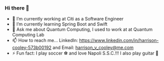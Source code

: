 ### Hi there 👋

- 🔭 I’m currently working at Citi as a Software Engineer
- 🌱 I’m currently learning Spring Boot and Swift
- 💬 Ask me about Quantum Computing, I used to work at at Quantum Computing Lab
- 📫 How to reach me... LinkedIn: https://www.linkedin.com/in/harrison-cooley-573b00192 and Email: harrison_v_cooley@me.com
- ⚡ Fun fact: I play soccer ⚽️ and love Napoli S.S.C.!!! I also play guitar 🎸

<!--
**hvcooley/hvcooley** is a ✨ _special_ ✨ repository because its `README.md` (this file) appears on your GitHub profile.

Here are some ideas to get you started:

- 🔭 I’m currently working on ...
- 🌱 I’m currently learning ...
- 👯 I’m looking to collaborate on ...
- 🤔 I’m looking for help with ...
- 💬 Ask me about ...
- 📫 How to reach me: ...
- 😄 Pronouns: ...
- ⚡ Fun fact: ...
-->
